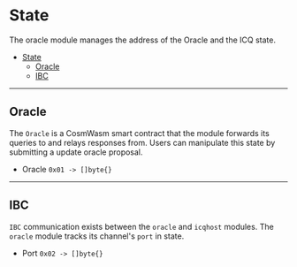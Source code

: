 <!--
order: 2
-->

# State

The oracle module manages the address of the Oracle and the ICQ state.

<!-- TOC 2 -->
- [State](#state)
  - [Oracle](#oracle)
  - [IBC](#ibc)


---
## Oracle

The `Oracle` is a CosmWasm smart contract that the module forwards its queries to and relays responses from. Users can manipulate this state by submitting a update oracle proposal.

* Oracle `0x01 -> []byte{}`

---
## IBC

`IBC` communication exists between the `oracle` and `icqhost` modules. The `oracle` module tracks its channel's `port` in state.

* Port `0x02 -> []byte{}`
